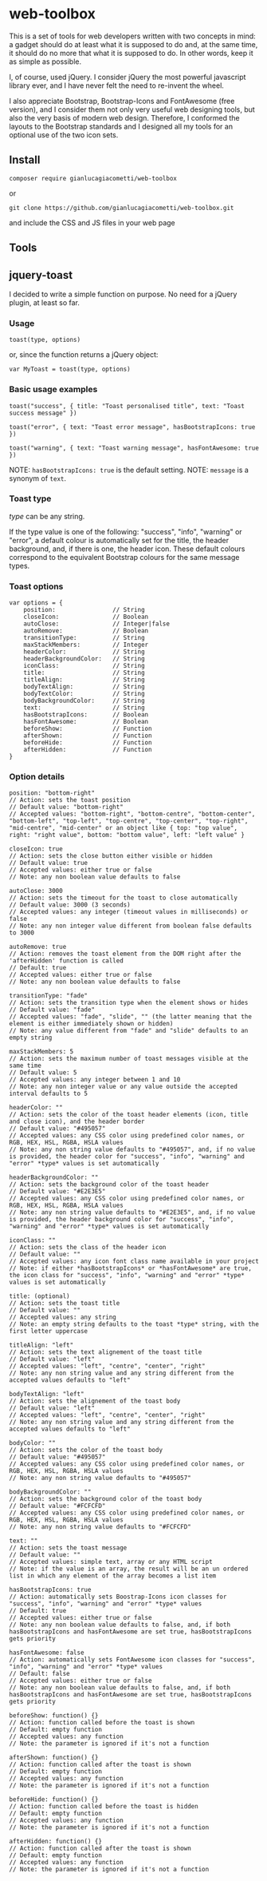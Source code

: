 # web-toolbox

This is a set of tools for web developers written with two concepts in mind: a gadget should do at least what it is supposed to do and, at the same time, it should do no more that what it is supposed to do.
In other words, keep it as simple as possible.

I, of course, used jQuery. I consider jQuery the most powerful javascript library ever, and I have never felt the need to re-invent the wheel.

I also appreciate Bootstrap, Bootstrap-Icons and FontAwesome (free version), and I consider them not only very useful web designing tools, but also the very basis of modern web design.
Therefore, I conformed the layouts to the Bootstrap standards and I designed all my tools for an optional use of the two icon sets.

## Install
```
composer require gianlucagiacometti/web-toolbox
```
or
```
git clone https://github.com/gianlucagiacometti/web-toolbox.git
```
and include the CSS and JS files in your web page

## Tools

## jquery-toast

I decided to write a simple function on purpose. No need for a jQuery plugin, at least so far.

### Usage

```
toast(type, options)
```
or, since the function returns a jQuery object:
```
var MyToast = toast(type, options)
```
### Basic usage examples

```
toast("success", { title: "Toast personalised title", text: "Toast success message" })
```
```
toast("error", { text: "Toast error message", hasBootstrapIcons: true })
```
```
toast("warning", { text: "Toast warning message", hasFontAwesome: true })
```
NOTE: ```hasBootstrapIcons: true``` is the default setting.
NOTE: ```message``` is a synonym of ```text```.
### Toast type

*type* can be any string.

If the type value is one of the following: "success", "info", "warning" or "error", a default colour is automatically set for the title, the header background, and, if there is one, the header icon.
These default colours correspond to the equivalent Bootstrap colours for the same message types.

### Toast options

```
var options = {
    position:                // String
    closeIcon:               // Boolean
    autoClose:               // Integer|false
    autoRemove:              // Boolean
    transitionType:          // String
    maxStackMembers:         // Integer
    headerColor:             // String
    headerBackgroundColor:   // String
    iconClass:               // String
    title:                   // String
    titleAlign:              // String
    bodyTextAlign:           // String
    bodyTextColor:           // String
    bodyBackgroundColor:     // String
    text:                    // String
    hasBootstrapIcons:       // Boolean
    hasFontAwesome:          // Boolean
    beforeShow:              // Function
    afterShown:              // Function
    beforeHide:              // Function
    afterHidden:             // Function
}

```
### Option details

```
position: "bottom-right"
// Action: sets the toast position
// Default value: "bottom-right"
// Accepted values: "bottom-right", "bottom-centre", "bottom-center", "bottom-left", "top-left", "top-centre", "top-center", "top-right", "mid-centre", "mid-center" or an object like { top: "top value", right: "right value", bottom: "bottom value", left: "left value" } 

closeIcon: true
// Action: sets the close button either visible or hidden
// Default value: true
// Accepted values: either true or false
// Note: any non boolean value defaults to false

autoClose: 3000
// Action: sets the timeout for the toast to close automatically
// Default value: 3000 (3 seconds)
// Accepted values: any integer (timeout values in milliseconds) or false
// Note: any non integer value different from boolean false defaults to 3000

autoRemove: true
// Action: removes the toast element from the DOM right after the 'afterHidden' function is called 
// Default: true
// Accepted values: either true or false
// Note: any non boolean value defaults to false

transitionType: "fade"
// Action: sets the transition type when the element shows or hides 
// Default value: "fade"
// Accepted values: "fade", "slide", "" (the latter meaning that the element is either immediately shown or hidden)
// Note: any value different from "fade" and "slide" defaults to an empty string

maxStackMembers: 5
// Action: sets the maximum number of toast messages visible at the same time 
// Default value: 5
// Accepted values: any integer between 1 and 10
// Note: any non integer value or any value outside the accepted interval defaults to 5

headerColor: ""
// Action: sets the color of the toast header elements (icon, title and close icon), and the header border
// Default value: "#495057"
// Accepted values: any CSS color using predefined color names, or RGB, HEX, HSL, RGBA, HSLA values
// Note: any non string value defaults to "#495057", and, if no value is provided, the header color for "success", "info", "warning" and "error" *type* values is set automatically

headerBackgroundColor: ""
// Action: sets the background color of the toast header
// Default value: "#E2E3E5"
// Accepted values: any CSS color using predefined color names, or RGB, HEX, HSL, RGBA, HSLA values
// Note: any non string value defaults to "#E2E3E5", and, if no value is provided, the header background color for "success", "info", "warning" and "error" *type* values is set automatically

iconClass: ""
// Action: sets the class of the header icon
// Default value: ""
// Accepted values: any icon font class name available in your project 
// Note: if either *hasBootstrapIcons* or *hasFontAwesome* are true, the icon class for "success", "info", "warning" and "error" *type* values is set automatically

title: (optional)
// Action: sets the toast title 
// Default value: ""
// Accepted values: any string
// Note: an empty string defaults to the toast *type* string, with the first letter uppercase

titleAlign: "left"
// Action: sets the text alignement of the toast title 
// Default value: "left"
// Accepted values: "left", "centre", "center", "right"
// Note: any non string value and any string different from the accepted values defaults to "left"

bodyTextAlign: "left"
// Action: sets the alignement of the toast body 
// Default value: "left"
// Accepted values: "left", "centre", "center", "right"
// Note: any non string value and any string different from the accepted values defaults to "left"

bodyColor: ""
// Action: sets the color of the toast body
// Default value: "#495057"
// Accepted values: any CSS color using predefined color names, or RGB, HEX, HSL, RGBA, HSLA values
// Note: any non string value defaults to "#495057"

bodyBackgroundColor: ""
// Action: sets the background color of the toast body
// Default value: "#FCFCFD"
// Accepted values: any CSS color using predefined color names, or RGB, HEX, HSL, RGBA, HSLA values
// Note: any non string value defaults to "#FCFCFD"

text: ""
// Action: sets the toast message 
// Default value: ""
// Accepted values: simple text, array or any HTML script
// Note: if the value is an array, the result will be an un ordered list in which any element of the array becomes a list item

hasBootstrapIcons: true
// Action: automatically sets Boostrap-Icons icon classes for "success", "info", "warning" and "error" *type* values
// Default: true
// Accepted values: either true or false
// Note: any non boolean value defaults to false, and, if both hasBootstrapIcons and hasFontAwesome are set true, hasBootstrapIcons gets priority

hasFontAwesome: false
// Action: automatically sets FontAwesome icon classes for "success", "info", "warning" and "error" *type* values
// Default: false
// Accepted values: either true or false
// Note: any non boolean value defaults to false, and, if both hasBootstrapIcons and hasFontAwesome are set true, hasBootstrapIcons gets priority

beforeShow: function() {}
// Action: function called before the toast is shown
// Default: empty function
// Accepted values: any function
// Note: the parameter is ignored if it's not a function

afterShown: function() {}
// Action: function called after the toast is shown
// Default: empty function
// Accepted values: any function
// Note: the parameter is ignored if it's not a function

beforeHide: function() {}
// Action: function called before the toast is hidden
// Default: empty function
// Accepted values: any function
// Note: the parameter is ignored if it's not a function

afterHidden: function() {}
// Action: function called after the toast is shown
// Default: empty function
// Accepted values: any function
// Note: the parameter is ignored if it's not a function

```



